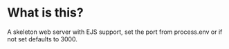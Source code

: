 # What is this?

A skeleton web server with EJS support, set the port from process.env or if not set defaults to 3000.


